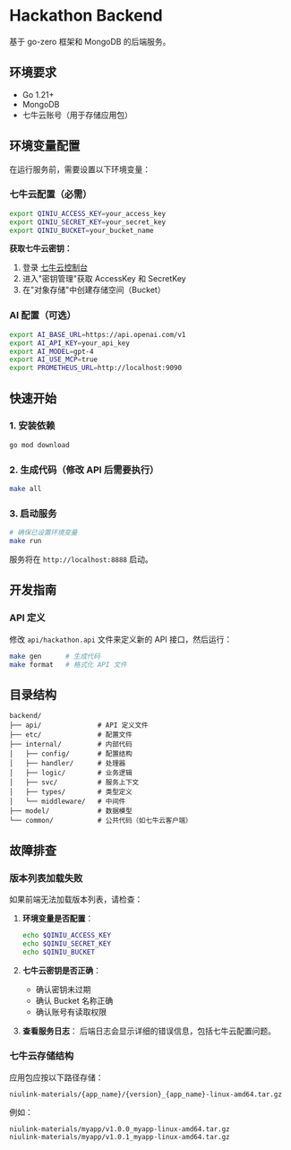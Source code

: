 # Hackathon Backend

基于 go-zero 框架和 MongoDB 的后端服务。

## 环境要求

- Go 1.21+
- MongoDB
- 七牛云账号（用于存储应用包）

## 环境变量配置

在运行服务前，需要设置以下环境变量：

### 七牛云配置（必需）

```bash
export QINIU_ACCESS_KEY=your_access_key
export QINIU_SECRET_KEY=your_secret_key
export QINIU_BUCKET=your_bucket_name
```

**获取七牛云密钥：**
1. 登录 [七牛云控制台](https://portal.qiniu.com/)
2. 进入"密钥管理"获取 AccessKey 和 SecretKey
3. 在"对象存储"中创建存储空间（Bucket）

### AI 配置（可选）

```bash
export AI_BASE_URL=https://api.openai.com/v1
export AI_API_KEY=your_api_key
export AI_MODEL=gpt-4
export AI_USE_MCP=true
export PROMETHEUS_URL=http://localhost:9090
```

## 快速开始

### 1. 安装依赖

```bash
go mod download
```

### 2. 生成代码（修改 API 后需要执行）

```bash
make all
```

### 3. 启动服务

```bash
# 确保已设置环境变量
make run
```

服务将在 `http://localhost:8888` 启动。

## 开发指南

### API 定义

修改 `api/hackathon.api` 文件来定义新的 API 接口，然后运行：

```bash
make gen      # 生成代码
make format   # 格式化 API 文件
```

## 目录结构

```
backend/
├── api/              # API 定义文件
├── etc/              # 配置文件
├── internal/         # 内部代码
│   ├── config/       # 配置结构
│   ├── handler/      # 处理器
│   ├── logic/        # 业务逻辑
│   ├── svc/          # 服务上下文
│   ├── types/        # 类型定义
│   └── middleware/   # 中间件
├── model/            # 数据模型
└── common/           # 公共代码（如七牛云客户端）
```

## 故障排查

### 版本列表加载失败

如果前端无法加载版本列表，请检查：

1. **环境变量是否配置**：
   ```bash
   echo $QINIU_ACCESS_KEY
   echo $QINIU_SECRET_KEY
   echo $QINIU_BUCKET
   ```

2. **七牛云密钥是否正确**：
   - 确认密钥未过期
   - 确认 Bucket 名称正确
   - 确认账号有读取权限

3. **查看服务日志**：
   后端日志会显示详细的错误信息，包括七牛云配置问题。

### 七牛云存储结构

应用包应按以下路径存储：
```
niulink-materials/{app_name}/{version}_{app_name}-linux-amd64.tar.gz
```

例如：
```
niulink-materials/myapp/v1.0.0_myapp-linux-amd64.tar.gz
niulink-materials/myapp/v1.0.1_myapp-linux-amd64.tar.gz
```
